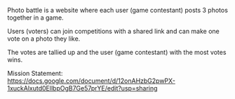 Photo battle is a website where each user (game contestant)  posts 3 photos together in a game.

Users (voters) can join competitions with a shared link and can make one vote on a photo they like.

The votes are tallied up and the user (game contestant) with the most votes wins.

Mission Statement:
https://docs.google.com/document/d/12onAHzbG2pwPX-1xuckAlxutd0EllbpOgB7Ge57prYE/edit?usp=sharing
